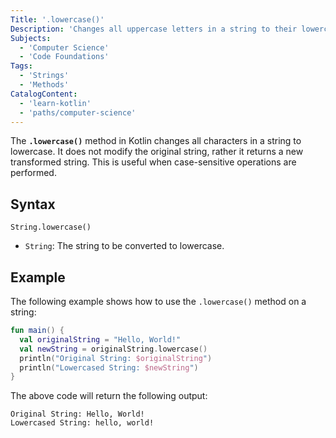 ```yaml
---
Title: '.lowercase()'
Description: 'Changes all uppercase letters in a string to their lowercase equivalents.'
Subjects:
  - 'Computer Science'
  - 'Code Foundations'
Tags:
  - 'Strings'
  - 'Methods'
CatalogContent:
  - 'learn-kotlin'
  - 'paths/computer-science'
---
```


The **`.lowercase()`** method in Kotlin changes all characters in a string to lowercase. It does not modify the original string, rather it returns a new transformed string. This is useful when case-sensitive operations are performed.

## Syntax

```pseudo
String.lowercase()
```

- `String`: The string to be converted to lowercase.

## Example

The following example shows how to use the `.lowercase()` method on a string:

```kotlin
fun main() {
  val originalString = "Hello, World!"
  val newString = originalString.lowercase()
  println("Original String: $originalString")
  println("Lowercased String: $newString")
}
```

The above code will return the following output:

```shell
Original String: Hello, World!
Lowercased String: hello, world!
```
